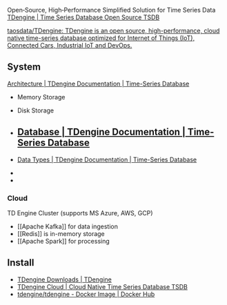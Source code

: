 Open‑Source, High‑Performance Simplified Solution for Time Series Data
[TDengine | Time Series Database Open Source TSDB](https://tdengine.com/#)

[taosdata/TDengine: TDengine is an open source, high-performance, cloud native time-series database optimized for Internet of Things (IoT), Connected Cars, Industrial IoT and DevOps.](https://github.com/taosdata/TDengine)


## System
[Architecture | TDengine Documentation | Time-Series Database](https://docs.tdengine.com/tdinternal/arch/)

- Memory Storage
- Disk Storage

- [Database | TDengine Documentation | Time-Series Database](https://docs.tdengine.com/taos-sql/database/)
	- 

- [Data Types | TDengine Documentation | Time-Series Database](https://docs.tdengine.com/taos-sql/data-type/)
- 
- 

### Cloud
TD Engine Cluster (supports MS Azure, AWS, GCP)
- [[Apache Kafka]] for data ingestion
- [[Redis]] is in-memory storage
- [[Apache Spark]] for processing





## Install

- [TDengine Downloads | TDengine](https://tdengine.com/downloads/)
- [TDengine Cloud | Cloud Native Time Series Database TSDB](https://cloud.tdengine.com/)
- [tdengine/tdengine - Docker Image | Docker Hub](https://hub.docker.com/r/tdengine/tdengine)

